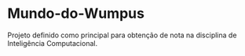 # Mundo-do-Wumpus
Projeto definido como principal para obtenção de nota na disciplina de Inteligência Computacional.


